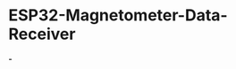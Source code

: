 # ESP32-Magnetometer-Data-Receiver
<p align="left">
  <strong>-</strong>
  <br/>
  <img src=""/>
</p>
